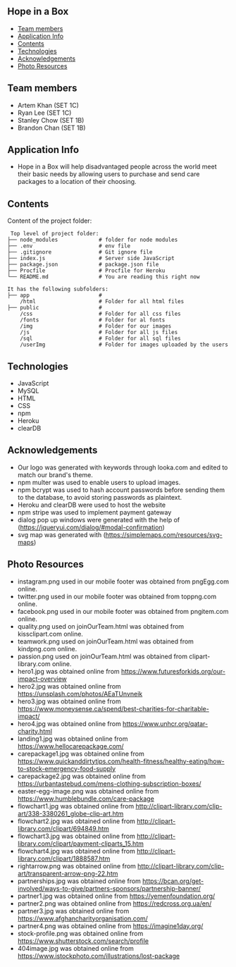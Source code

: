 ## Hope in a Box

* [Team members](#team-members)
* [Application Info](#Application-Info)
* [Contents](#Contents)
* [Technologies](#technologies)
* [Acknowledgements](#acknowledgements)
* [Photo Resources](#photo-resources)

## Team members
- Artem Khan (SET 1C)
- Ryan Lee (SET 1C)
- Stanley Chow (SET 1B)
- Brandon Chan (SET 1B)

## Application Info
- Hope in a Box will help disadvantaged people across the world meet their basic needs by allowing users to purchase and send care packages to a location of their choosing.

## Contents
Content of the project folder:

```
 Top level of project folder: 
├── node_modules             # folder for node modules
├── .env                     # env file
├── .gitignore               # Git ignore file              
├── index.js                 # Server side JavaScript
├── package.json             # package.json file 
├── Procfile                 # Procfile for Heroku
└── README.md                # You are reading this right now

It has the following subfolders:
├── app                      # 
    /html                    # Folder for all html files
├── public                   # 
    /css                     # Folder for all css files
    /fonts                   # Folder for al fonts
    /img                     # Folder for our images 
    /js                      # Folder for all js files
    /sql                     # Folder for all sql files
    /userImg                 # Folder for images uploaded by the users

```

## Technologies
- JavaScript
- MySQL
- HTML 
- CSS
- npm
- Heroku
- clearDB

## Acknowledgements
- Our logo was generated with keywords through looka.com and edited to match our brand's theme.
- npm multer was used to enable users to upload images.
- npm bcrypt was used to hash account passwords before sending them to the database, to avoid storing passwords as plaintext.
- Heroku and clearDB were used to host the website
- npm stripe was used to implement payment gateway
- dialog pop up windows were generated with the help of (https://jqueryui.com/dialog/#modal-confirmation)
- svg map was generated with (https://simplemaps.com/resources/svg-maps)

## Photo Resources  
- instagram.png used in our mobile footer was obtained from pngEgg.com online.
- twitter.png used in our mobile footer was obtained from toppng.com online.    
- facebook.png used in our mobile footer was obtained from pngitem.com online.
- quality.png used on joinOurTeam.html was obtained from kissclipart.com online.
- teamwork.png used on joinOurTeam.html was obtained from kindpng.com online.
- passion.png used on joinOurTeam.html was obtained from clipart-library.com online.
- hero1.jpg was obtained online from https://www.futuresforkids.org/our-impact-overview
- hero2.jpg was obtained online from https://unsplash.com/photos/AEaTUnvneik
- hero3.jpg was obtained online from https://www.moneysense.ca/spend/best-charities-for-charitable-impact/
- hero4.jpg was obtained online from https://www.unhcr.org/qatar-charity.html
- landing1.jpg was obtained online from https://www.hellocarepackage.com/
- carepackage1.jpg was obtained online from https://www.quickanddirtytips.com/health-fitness/healthy-eating/how-to-stock-emergency-food-supply
- carepackage2.jpg was obtained online from  https://urbantastebud.com/mens-clothing-subscription-boxes/
- easter-egg-image.png was obtained online from https://www.humblebundle.com/care-package
- flowchart1.jpg was obtained online from http://clipart-library.com/clip-art/338-3380261_globe-clip-art.htm
- flowchart2.jpg was obtained online from http://clipart-library.com/clipart/694849.htm
- flowchart3.jpg was obtained online from http://clipart-library.com/clipart/payment-cliparts_15.htm
- flowchart4.jpg was obtained online from http://clipart-library.com/clipart/1888587.htm
- rightarrow.png was obtained online from http://clipart-library.com/clip-art/transparent-arrow-png-22.htm
- partnerships.jpg was obtained online from https://bcan.org/get-involved/ways-to-give/partners-sponsors/partnership-banner/
- partner1.jpg was obtained online from https://yemenfoundation.org/
- partner2.png was obtained online from https://redcross.org.ua/en/
- partner3.jpg was obtained online from https://www.afghancharityorganisation.com/
- partner4.png was obtained online from https://imagine1day.org/
- stock-profile.png was obtained online from https://www.shutterstock.com/search/profile
- 404image.jpg was obtained online from https://www.istockphoto.com/illustrations/lost-package
